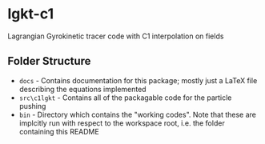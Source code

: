 # lgkt-c1
Lagrangian Gyrokinetic tracer code with C1 interpolation on fields

## Folder Structure
- `docs` - Contains documentation for this package; mostly just a LaTeX file describing the equations implemented
- `src\c1lgkt` - Contains all of the packagable code for the particle pushing
- `bin` - Directory which contains the "working codes". Note that these are implcitly run with respect to the workspace root, i.e. the folder containing this README
